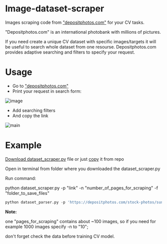 # Image-dataset-scraper
Images scraping code from ["depositphotos.com"](https://depositphotos.com/) for your CV tasks.

"Depositphotos.com" is an international photobank with millions of pictures.

If you need create a unique CV dataset with specific images/targets it will be useful to search whole dataset from one resourse. 
Depositphotos.com provides adaptive searching and filters to specify your request.

# Usage

- Go to ["depositphotos.com"](https://depositphotos.com/)
- Print your request in search form:
 
![image](https://github.com/Papenkov/Image-dataset-scraper/assets/64463542/ec70ff2a-fa79-48f8-8149-39cc73978c60)



- Add searching filters
- And copy the link

![main](https://user-images.githubusercontent.com/64463542/168816403-83a3ae19-43c3-45c8-8eb1-ea2e0e537abf.jpg)


# Example

[Download dataset_scraper.py](https://drive.google.com/file/d/1LSrPLYVEf3w0lTqlACe9WIdo43swEkPJ/view?usp=sharing) file or just [copy](./dataset_parser.py) it from repo

Open in terminal from folder where you downloaded the dataset_scraper.py

Run command: 

python dataset_scraper.py -p "link" -n "number_of_pages_for_scraping" -f "folder_to_save_files"

```python
python dataset_parser.py -p 'https://depositphotos.com/stock-photos/sunglasses-man.html?sh=b7a729fc0832fe1d266e59e5d3701bc47222c6cf&filter=all' -n 10 -f ./dataset/sunglasses_man/
```

**Note:**

one "pages_for_scraping" contains about ~100 images, so if you need for example 1000 images specify -n to "10";

don't forget check the data before training CV model.
